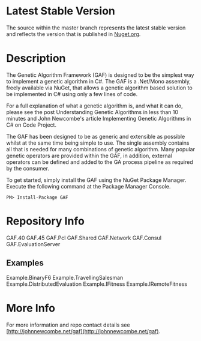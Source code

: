 Latest Stable Version
=====================

The source within the master branch represents the latest stable version and reflects the version that is published in [Nuget.org](http://nuget.org/packages/gaf).

Description
===========

The Genetic Algorithm Framework (GAF) is designed to be the simplest way to implement a genetic algorithm in C#. The GAF is a .Net/Mono assembly, freely available via NuGet, that allows a genetic algorithm based solution to be implemented in C# using only a few lines of code.

For a full explanation of what a genetic algorithm is, and what it can do, please see the post Understanding Genetic Algorithms in less than 10 minutes and John Newcombe's article Implementing Genetic Algorithms in C# on Code Project.

The GAF has been designed to be as generic and extensible as possible whilst at the same time being simple to use. The single assembly contains all that is needed for many combinations of genetic algorithm. Many popular genetic operators are provided within the GAF, in addition, external operators can be defined and added to the GA process pipeline as required by the consumer.

To get started, simply install the GAF using the NuGet Package Manager. Execute the following command at the Package Manager Console.

`PM> Install-Package GAF`

Repository Info
===============

GAF.40
GAF.45
GAF.Pcl
GAF.Shared
GAF.Network
GAF.Consul
GAF.EvaluationServer

Examples
--------
Example.BinaryF6
Example.TravellingSalesman
Example.DistributedEvaluation
Example.IFitness
Example.IRemoteFitness

More Info
=========
For more information and repo contact details see [http://johnnewcombe.net/gaf](http://johnnewcombe.net/gaf).